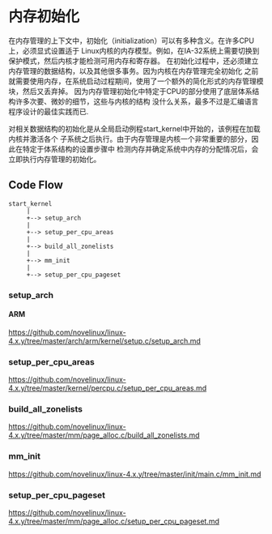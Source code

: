 内存初始化
========================================

在内存管理的上下文中，初始化（initialization）可以有多种含义。在许多CPU上，必须显式设置适于
Linux内核的内存模型。例如，在IA-32系统上需要切换到保护模式，然后内核才能检测可用内存和寄存器。
在初始化过程中，还必须建立内存管理的数据结构，以及其他很多事务。因为内核在内存管理完全初始化
之前就需要使用内存，在系统启动过程期间，使用了一个额外的简化形式的内存管理模块，然后又丢弃掉。
因为内存管理初始化中特定于CPU的部分使用了底层体系结构许多次要、微妙的细节，这些与内核的结构
没什么关系，最多不过是汇编语言程序设计的最佳实践而已.

对相关数据结构的初始化是从全局启动例程start_kernel中开始的，该例程在加载内核并激活各个
子系统之后执行。由于内存管理是内核一个非常重要的部分，因此在特定于体系结构的设置步骤中
检测内存并确定系统中内存的分配情况后，会立即执行内存管理的初始化。

Code Flow
----------------------------------------

```
start_kernel
     |
     +--> setup_arch
     |
     +--> setup_per_cpu_areas
     |
     +--> build_all_zonelists
     |
     +--> mm_init
     |
     +--> setup_per_cpu_pageset
```

### setup_arch

#### ARM

https://github.com/novelinux/linux-4.x.y/tree/master/arch/arm/kernel/setup.c/setup_arch.md

### setup_per_cpu_areas

https://github.com/novelinux/linux-4.x.y/tree/master/kernel/percpu.c/setup_per_cpu_areas.md

### build_all_zonelists

https://github.com/novelinux/linux-4.x.y/tree/master/mm/page_alloc.c/build_all_zonelists.md

### mm_init

https://github.com/novelinux/linux-4.x.y/tree/master/init/main.c/mm_init.md

### setup_per_cpu_pageset

https://github.com/novelinux/linux-4.x.y/tree/master/mm/page_alloc.c/setup_per_cpu_pageset.md
